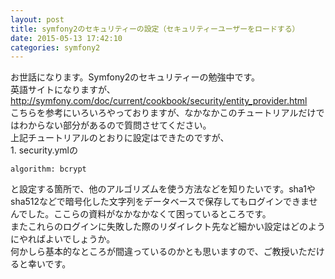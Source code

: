 ```yaml
---
layout: post
title: symfony2のセキュリティーの設定（セキュリティーユーザーをロードする）
date: 2015-05-13 17:42:10
categories: symfony2
---
```

<p>お世話になります。Symfony2のセキュリティーの勉強中です。<br>
英語サイトになりますが、<br>
<a href="http://symfony.com/doc/current/cookbook/security/entity_provider.html" rel="nofollow">http://symfony.com/doc/current/cookbook/security/entity_provider.html</a><br>
こちらを参考にいろいろやっておりますが、なかなかこのチュートリアルだけではわからない部分があるので質問させてください。<br>
上記チュートリアルのとおりに設定はできたのですが、<br>
1. security.ymlの</p>

```
algorithm: bcrypt
```

<p>と設定する箇所で、他のアルゴリズムを使う方法などを知りたいです。sha1やsha512などで暗号化した文字列をデータベースで保存してもログインできませんでした。ここらの資料がなかなかなくて困っているところです。<br>
またこれらのログインに失敗した際のリダイレクト先など細かい設定はどのようにやればよいでしょうか。<br>
何かしら基本的なところが間違っているのかとも思いますので、ご教授いただけると幸いです。</p>
